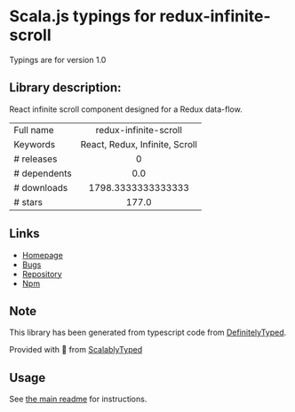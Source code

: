 
# Scala.js typings for redux-infinite-scroll

Typings are for version 1.0

## Library description:
React infinite scroll component designed for a Redux data-flow.

|                    |                 |
| ------------------ | :-------------: |
| Full name          | redux-infinite-scroll |
| Keywords           | React, Redux, Infinite, Scroll |
| # releases         | 0 |
| # dependents       | 0.0 |
| # downloads        | 1798.3333333333333 |
| # stars            | 177.0 |

## Links
- [Homepage](https://github.com/RealScout/redux-infinite-scroll#readme)
- [Bugs](https://github.com/RealScout/redux-infinite-scroll/issues)
- [Repository](https://github.com/RealScout/redux-infinite-scroll)
- [Npm](https://www.npmjs.com/package/redux-infinite-scroll)
    


## Note
This library has been generated from typescript code from [DefinitelyTyped](https://definitelytyped.org).

Provided with :purple_heart: from [ScalablyTyped](https://github.com/oyvindberg/ScalablyTyped)

## Usage
See [the main readme](../../readme.md) for instructions.


